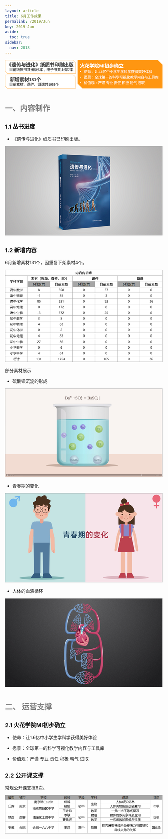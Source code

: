 ```yaml
---
layout: article
title: 6月工作成果
permalink: /2019/Jun
key: 2019-Jun
aside:
  toc: true
sidebar:
  nav: 2018
---
```


<bro/><bro/>

![avatar](images/20190699.png)

# <font size="5" color="gray">一、内容制作</font>

## <font size="4" >1.1 丛书进度</font>

- 《遗传与进化》纸质书已印刷出版。

![avatar](images/20190601.png)

## <font size="4" >1.2 新增内容</font>

6月新增素材131个，因重复下架素材4个。

![avatar](images/20190608.png)

部分素材展示

- 硫酸钡沉淀的形成

![avatar](images/20190603.png)

- 青春期的变化

![avatar](images/20190604.png)

- 人体的血液循环

![avatar](images/20190605.png)

# <font size="5" color="gray">二、	运营支撑</font>

## <font size="4" >2.1 火花学院MI初步确立</font>

- 使命：让1.6亿中小学生学科学获得美好体验

- 愿景：全球第一的科学可视化教学内容与工具库

- 价值观：严谨 专业 责任 积极 朝气 进取

## <font size="4" >2.2 公开课支撑</font>

常规公开课支撑6次。

![avatar](images/20190609.png)





